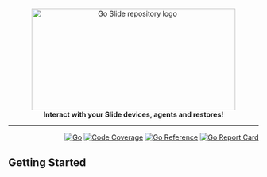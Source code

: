 <!-- markdownlint-configure-file { "MD004": { "style": "consistent" } } -->
<!-- markdownlint-disable MD033 -->

#

<p align="center">
  <picture>
    <source media="(prefers-color-scheme: dark)" srcset="https://equalsgibson.github.io/slide/assets/goslide.svg" style="filter: invert(100%) sepia(0%) saturate(7500%) hue-rotate(225deg) brightness(103%) contrast(101%);" type="image/svg+xml"  width="410" height="205" />
    <source media="(prefers-color-scheme: light)" srcset="https://equalsgibson.github.io/slide/assets/goslide.svg" style="filter: invert(0%) sepia(100%) saturate(8%) hue-rotate(141deg) brightness(98%) contrast(103%);" type="image/svg+xml" width="410" height="205" />
    <img src="https://equalsgibson.github.io/slide/assets/goslide.svg" type="image/svg+xml" alt="Go Slide repository logo" />
  </picture>
  <br>
  <strong>Interact with your Slide devices, agents and restores!</strong>
</p>

<!-- markdownlint-enable MD033 -->

---

<div align="right">

[![Go][golang]][golang-url]
[![Code Coverage][coverage]][coverage-url]
[![Go Reference][goref]][goref-url]
[![Go Report Card][goreport]][goreport-url]

</div>

## Getting Started

<!-- MARKDOWN LINKS & IMAGES -->
<!-- https://www.markdownguide.org/basic-syntax/#reference-style-links -->

[golang]: https://img.shields.io/badge/v1.23-000?logo=go&logoColor=fff&labelColor=444&color=%2300ADD8
[golang-url]: https://go.dev/
[coverage]: https://img.shields.io/badge/dynamic/json?url=https%3A%2F%2Fequalsgibson.github.io%2Fslide%2Fcoverage.json&query=%24.total&label=Coverage
[coverage-url]: https://equalsgibson.github.io/slide/coverage.html
[goaction]: https://github.com/equalsgibson/slide/actions/workflows/go.yml/badge.svg?branch=main
[goaction-url]: https://github.com/equalsgibson/slide/actions/workflows/go.yml
[goref]: https://pkg.go.dev/badge/github.com/equalsgibson/slide.svg
[goref-url]: https://pkg.go.dev/github.com/equalsgibson/slide
[goreport]: https://goreportcard.com/badge/github.com/equalsgibson/slide
[goreport-url]: https://goreportcard.com/report/github.com/equalsgibson/slide
